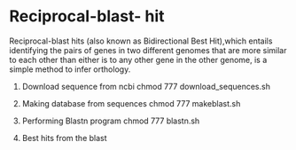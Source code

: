 # Reciprocal-blast- hit
Reciprocal-blast hits (also known as Bidirectional Best Hit),which entails identifying the pairs of genes in two different genomes that are more similar to each other than either is to any other gene in the other genome, is a simple method to infer orthology.

1.  Download sequence from ncbi
chmod 777 download_sequences.sh

2.  Making database from sequences
chmod 777 makeblast.sh

3. Performing Blastn program 
chmod 777 blastn.sh

4. Best hits from the blast

